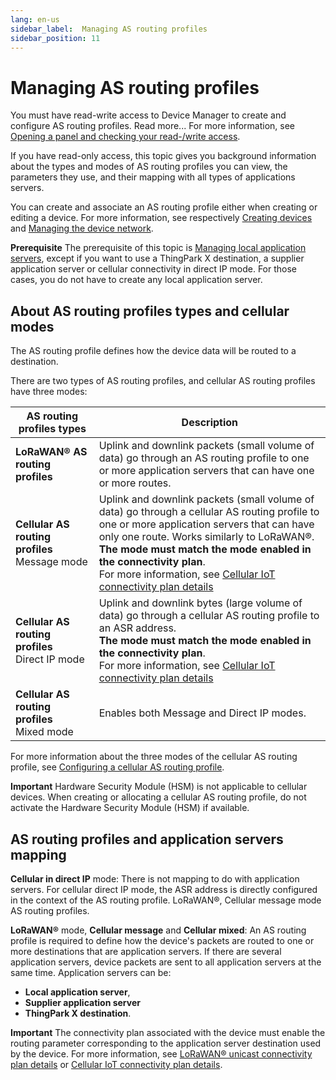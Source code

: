 ```yaml
---
lang: en-us
sidebar_label:  Managing AS routing profiles
sidebar_position: 11
---
```


# Managing AS routing profiles

You must have read-write access to Device Manager to create and
configure AS routing profiles. Read more\... For more information, see
[Opening a panel and checking your read-/write access](../use-interface.md#opening-a-panel-and-checking-your-read-write-access).

If you have read-only access, this topic gives you background
information about the types and modes of AS routing profiles you can
view, the parameters they use, and their mapping with all types of
applications servers.

You can create and associate an AS routing profile either when creating
or editing a device. For more information, see respectively [Creating devices](../create-devices/index.md) and [Managing the device network](../manage-device-network/index.md).

**Prerequisite** The prerequisite of this topic is [Managing local application servers](../manage-local-application-servers/index.md),
except if you want to use a ThingPark X destination, a supplier
application server or cellular connectivity in direct IP mode. For those
cases, you do not have to create any local application server.

## About AS routing profiles types and cellular modes

The AS routing profile defines how the device data will be routed to a destination.

There are two types of AS routing profiles, and cellular AS routing
profiles have three modes:

| AS routing profiles types | Description |
| -- | -- |
| **LoRaWAN® AS routing profiles** | Uplink and downlink packets (small volume of data) go through an AS routing profile to one or more application servers that can have one or more routes.|
| **Cellular AS routing profiles**<br/>Message mode|Uplink and downlink packets (small volume of data) go through a cellular AS routing profile to one or more application servers that can have only one route. Works similarly to LoRaWAN®.<br/>**The mode must match the mode enabled in the connectivity plan**.<br/>For more information, see [Cellular IoT connectivity plan details](../reference-information.md#cellular-iot-connectivity-plan-details) |
| **Cellular AS routing profiles**<br/>Direct IP mode|Uplink and downlink bytes (large volume of data) go through a cellular AS routing profile to an ASR address.<br/>**The mode must match the mode enabled in the connectivity plan**.<br/>For more information, see [Cellular IoT connectivity plan details](../reference-information.md#cellular-iot-connectivity-plan-details) |
| **Cellular AS routing profiles**<br/>Mixed mode|Enables both Message and Direct IP modes.|

For more information about the three modes of the cellular AS routing
profile, see [Configuring a cellular AS routing profile](configure-cellular-as-routing-profile).

**Important** Hardware Security Module (HSM) is not applicable to
cellular devices. When creating or allocating a cellular AS routing
profile, do not activate the Hardware Security Module (HSM) if
available.

## AS routing profiles and application servers mapping

**Cellular in direct IP** mode: There is not mapping to do with application servers. For cellular direct IP mode, the ASR address is directly configured in the context of the AS routing profile.
LoRaWAN®, Cellular message mode AS routing profiles.

**LoRaWAN®** mode, **Cellular message** and **Cellular mixed**: An AS routing profile is required to define how the device's packets are routed to one or more destinations that are application servers. If there are several application servers, device packets are sent to all application servers at the same time. Application servers can be:
* **Local application server**,
* **Supplier application server**
* **ThingPark X destination**.
  
**Important** The connectivity plan associated with the device must
enable the routing parameter corresponding to the application server
destination used by the device. For more information, see [LoRaWAN® unicast connectivity plan details](../reference-information.md#lorawan-unicast-connectivity-plan-details)
or [Cellular IoT connectivity plan details](../reference-information.md#cellular-iot-connectivity-plan-details).
